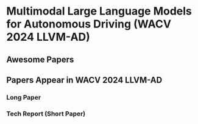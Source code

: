 # Multimodal Large Language Models for Autonomous Driving (WACV 2024 LLVM-AD)

## Awesome Papers




## Papers Appear in WACV 2024 LLVM-AD    

### Long Paper     

### Tech Report (Short Paper)       


